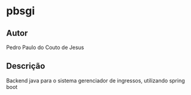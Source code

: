 <h1>pbsgi</h1>

## Autor
<p>Pedro Paulo do Couto de Jesus</p>

## Descrição
<p>Backend java para o sistema gerenciador de ingressos, utilizando spring boot</p>
